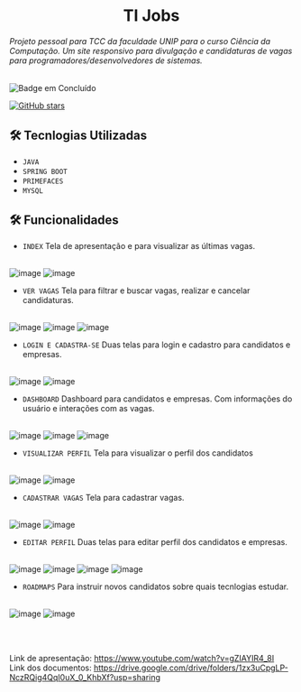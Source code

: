  <h1 align="center"> TI Jobs</h1>

 <h6>Projeto pessoal para TCC da faculdade UNIP para o curso Ciência da Computação. Um site responsivo para divulgação e candidaturas de vagas para programadores/desenvolvedores de sistemas.</h6>

![Badge em Concluído](http://img.shields.io/static/v1?label=STATUS&message=%20CONCLUÍDO&color=GREEN&style=for-the-badge)

<a href="https://github.com/MulherMarav/tijobs/stargazers"><img alt="GitHub stars" src="https://img.shields.io/github/stars/MulherMarav/tijobs"></a>

## 🛠️ Tecnlogias Utilizadas

- `JAVA`
- `SPRING BOOT`
- `PRIMEFACES`
- `MYSQL`

## 🛠️ Funcionalidades

- `INDEX`
Tela de apresentação e para visualizar as últimas vagas.
</br> </br>

![image](https://user-images.githubusercontent.com/101612046/181660601-8a9fe500-d6aa-4dd2-b9f3-35f3846bcaea.png)
![image](https://user-images.githubusercontent.com/101612046/181660653-44eddecb-6c51-4536-adf2-fdc597dc5e2e.png)


- `VER VAGAS`
Tela para filtrar e buscar vagas, realizar e cancelar candidaturas.
</br> </br>

![image](https://user-images.githubusercontent.com/101612046/181660710-5c7e0221-e264-4c93-abb7-c15e431ea9a8.png)
![image](https://user-images.githubusercontent.com/101612046/181660759-b74add1c-467f-4a9b-b15f-14a733030f16.png)
![image](https://user-images.githubusercontent.com/101612046/181660817-4e45aa53-5451-407b-8b44-464742f088c5.png)


- `LOGIN E CADASTRA-SE`
Duas telas para login e cadastro para candidatos e empresas.
</br> </br>

![image](https://user-images.githubusercontent.com/101612046/181660962-0b608811-e7ae-43e8-823f-9c927148d121.png)
![image](https://user-images.githubusercontent.com/101612046/181661005-d7b1cc3d-066b-496d-8bfc-d29b0953e5ed.png)


- `DASHBOARD`
Dashboard para candidatos e empresas. Com informações do usuário e interações com as vagas.
</br> </br>

![image](https://user-images.githubusercontent.com/101612046/181661264-33d1d9dc-5629-4e61-8f50-d342355f7c02.png)
![image](https://user-images.githubusercontent.com/101612046/181661298-02f93216-236a-4c7d-ba0b-7fe9a7fd7b16.png)
![image](https://user-images.githubusercontent.com/101612046/181661353-38006c83-72b6-43cb-9d79-c9d1f5eccb52.png)


- `VISUALIZAR PERFIL`
Tela para visualizar o perfil dos candidatos
</br> </br>

![image](https://user-images.githubusercontent.com/101612046/181661484-1e68a26c-f1ed-4b21-b525-0df8c6493019.png)
![image](https://user-images.githubusercontent.com/101612046/181661533-ec732e87-2b62-4d77-9e1d-d3e917cfb504.png)


- `CADASTRAR VAGAS`
Tela para cadastrar vagas.
</br> </br>

![image](https://user-images.githubusercontent.com/101612046/181661631-e88de668-7234-421e-99db-40beeb419c26.png)
![image](https://user-images.githubusercontent.com/101612046/181661670-ce931fb4-c7c1-4786-b769-002b6999487a.png)


- `EDITAR PERFIL`
Duas telas para editar perfil dos candidatos e empresas.
</br> </br>

![image](https://user-images.githubusercontent.com/101612046/181661824-9505df89-5a98-4a8e-a979-d498a542decc.png)
![image](https://user-images.githubusercontent.com/101612046/181661852-74e69a7c-2250-42bb-ab52-2143166e5e0c.png)
![image](https://user-images.githubusercontent.com/101612046/181661918-4c119bc6-b96a-40c3-8f49-def9cccba75c.png)
![image](https://user-images.githubusercontent.com/101612046/181661961-55d3a24f-2e29-450a-b39d-e908cbd44b92.png)


- `ROADMAPS`
Para instruir novos candidatos sobre quais tecnlogias estudar.
</br> </br>

![image](https://user-images.githubusercontent.com/101612046/181662082-d3dc8dd3-9efa-4656-91fa-b24d66e981ae.png)
![image](https://user-images.githubusercontent.com/101612046/181662109-3dfaa13b-865f-4d83-870a-c24ca54b2363.png)

</br> </br>

Link de apresentação: https://www.youtube.com/watch?v=gZIAYIR4_8I
<br/>
Link dos documentos: https://drive.google.com/drive/folders/1zx3uCpgLP-NczRQig4QqI0uX_0_KhbXf?usp=sharing

